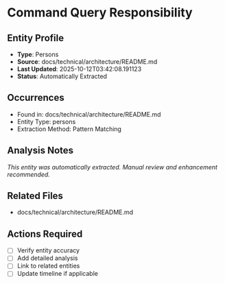 # Command Query Responsibility

## Entity Profile
- **Type**: Persons
- **Source**: docs/technical/architecture/README.md
- **Last Updated**: 2025-10-12T03:42:08.191123
- **Status**: Automatically Extracted

## Occurrences
- Found in: docs/technical/architecture/README.md
- Entity Type: persons
- Extraction Method: Pattern Matching

## Analysis Notes
*This entity was automatically extracted. Manual review and enhancement recommended.*

## Related Files
- docs/technical/architecture/README.md

## Actions Required
- [ ] Verify entity accuracy
- [ ] Add detailed analysis
- [ ] Link to related entities
- [ ] Update timeline if applicable
